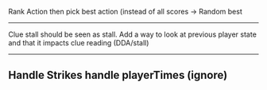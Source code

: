 Rank Action then pick best action (instead of all scores -> Random best

---
Clue stall should be seen as stall. 
Add a way to look at previous player state and that it impacts clue reading (DDA/stall)

---
Handle Strikes
handle playerTimes (ignore)
---

